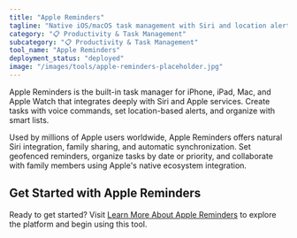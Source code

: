 ```yaml
---
title: "Apple Reminders"
tagline: "Native iOS/macOS task management with Siri and location alerts"
category: "📋 Productivity & Task Management"
subcategory: "📋 Productivity & Task Management"
tool_name: "Apple Reminders"
deployment_status: "deployed"
image: "/images/tools/apple-reminders-placeholder.jpg"
---
```

Apple Reminders is the built-in task manager for iPhone, iPad, Mac, and Apple Watch that integrates deeply with Siri and Apple services. Create tasks with voice commands, set location-based alerts, and organize with smart lists.

Used by millions of Apple users worldwide, Apple Reminders offers natural Siri integration, family sharing, and automatic synchronization. Set geofenced reminders, organize tasks by date or priority, and collaborate with family members using Apple's native ecosystem integration.

## Get Started with Apple Reminders

Ready to get started? Visit [Learn More About Apple Reminders](https://support.apple.com/en-us/HT205890) to explore the platform and begin using this tool.